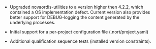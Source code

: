 * Upgraded novaordis-utilities to a version higher then 4.2.2, which contained a OS implementation defect. Current
  version also provides better support for DEBUG-logging the content generated by the underlying processes.

* Initial support for a per-project configuration file (.nort/project.yaml)

* Additional qualification sequence tests (installed version constraints).